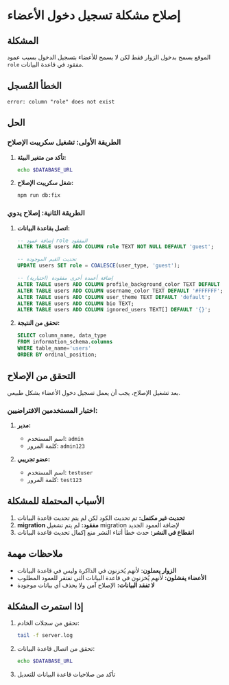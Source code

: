 # إصلاح مشكلة تسجيل دخول الأعضاء

## المشكلة
الموقع يسمح بدخول الزوار فقط لكن لا يسمح للأعضاء بتسجيل الدخول بسبب عمود `role` مفقود في قاعدة البيانات.

## الخطأ المُسجل
```
error: column "role" does not exist
```

## الحل

### الطريقة الأولى: تشغيل سكريبت الإصلاح

1. **تأكد من متغير البيئة:**
   ```bash
   echo $DATABASE_URL
   ```

2. **شغل سكريبت الإصلاح:**
   ```bash
   npm run db:fix
   ```

### الطريقة الثانية: إصلاح يدوي

1. **اتصل بقاعدة البيانات:**
   ```sql
   -- إضافة عمود role المفقود
   ALTER TABLE users ADD COLUMN role TEXT NOT NULL DEFAULT 'guest';
   
   -- تحديث القيم الموجودة
   UPDATE users SET role = COALESCE(user_type, 'guest');
   
   -- إضافة أعمدة أخرى مفقودة (اختيارية)
   ALTER TABLE users ADD COLUMN profile_background_color TEXT DEFAULT '#3c0d0d';
   ALTER TABLE users ADD COLUMN username_color TEXT DEFAULT '#FFFFFF';
   ALTER TABLE users ADD COLUMN user_theme TEXT DEFAULT 'default';
   ALTER TABLE users ADD COLUMN bio TEXT;
   ALTER TABLE users ADD COLUMN ignored_users TEXT[] DEFAULT '{}';
   ```

2. **تحقق من النتيجة:**
   ```sql
   SELECT column_name, data_type 
   FROM information_schema.columns 
   WHERE table_name='users' 
   ORDER BY ordinal_position;
   ```

## التحقق من الإصلاح

بعد تشغيل الإصلاح، يجب أن يعمل تسجيل دخول الأعضاء بشكل طبيعي.

### اختبار المستخدمين الافتراضيين:

1. **مدير:**
   - اسم المستخدم: `admin`
   - كلمة المرور: `admin123`

2. **عضو تجريبي:**
   - اسم المستخدم: `testuser`
   - كلمة المرور: `test123`

## الأسباب المحتملة للمشكلة

1. **تحديث غير مكتمل:** تم تحديث الكود لكن لم يتم تحديث قاعدة البيانات
2. **migration مفقود:** لم يتم تشغيل migration لإضافة العمود الجديد
3. **انقطاع في النشر:** حدث خطأ أثناء النشر منع إكمال تحديث قاعدة البيانات

## ملاحظات مهمة

- **الزوار يعملون:** لأنهم يُخزنون في الذاكرة وليس في قاعدة البيانات
- **الأعضاء يفشلون:** لأنهم يُخزنون في قاعدة البيانات التي تفتقر للعمود المطلوب
- **لا تفقد البيانات:** الإصلاح آمن ولا يحذف أي بيانات موجودة

## إذا استمرت المشكلة

1. تحقق من سجلات الخادم:
   ```bash
   tail -f server.log
   ```

2. تحقق من اتصال قاعدة البيانات:
   ```bash
   echo $DATABASE_URL
   ```

3. تأكد من صلاحيات قاعدة البيانات للتعديل
